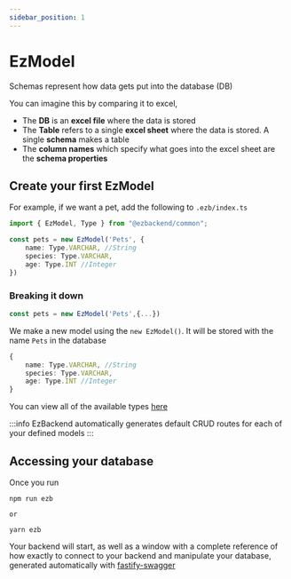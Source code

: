 ```yaml
---
sidebar_position: 1
---
```


# EzModel

Schemas represent how data gets put into the database (DB)

You can imagine this by comparing it to excel,

- The **DB** is an **excel file** where the data is stored
- The **Table** refers to a single **excel sheet** where the data is stored. A single **schema** makes a table
- The **column names** which specify what goes into the excel sheet are the **schema properties**

## Create your first EzModel

For example, if we want a pet, add the following to `.ezb/index.ts`

```ts title=".ezb/index.ts"
import { EzModel, Type } from "@ezbackend/common";

const pets = new EzModel('Pets', {
    name: Type.VARCHAR, //String
    species: Type.VARCHAR,
    age: Type.INT //Integer
})
```

### Breaking it down

```ts
const pets = new EzModel('Pets',{...})
```
We make a new model using the `new EzModel()`. It will be stored with the name `Pets` in the database

```ts
{
    name: Type.VARCHAR, //String
    species: Type.VARCHAR,
    age: Type.INT //Integer
}
```

You can view all of the available types [here](types)

:::info
EzBackend automatically generates default CRUD routes for each of your defined models
:::

## Accessing your database

Once you run

```
npm run ezb

or

yarn ezb
```

Your backend will start, as well as a window with a complete reference of how exactly to connect to your backend and manipulate your database, generated automatically with [fastify-swagger](https://github.com/fastify/fastify-swagger)


<!-- TODO: Insert image of swagger CRUD -->